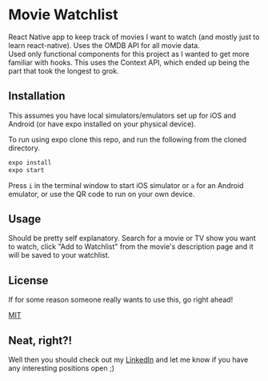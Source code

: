 # Movie Watchlist

React Native app to keep track of movies I want to watch (and mostly just to learn react-native). Uses the OMDB API for all movie data.  
Used only functional components for this project as I wanted to get more familiar with hooks. This uses the Context API, which ended up being the part that took the longest to grok.

## Installation

This assumes you have local simulators/emulators set up for iOS and Android (or have expo installed on your physical device).

To run using expo clone this repo, and run the following from the cloned directory.

```bash
expo install
expo start
```

Press `i` in the terminal window to start iOS simulator or `a` for an Android emulator, or use the QR code to run on your own device.

## Usage

Should be pretty self explanatory. Search for a movie or TV show you want to watch, click "Add to Watchlist" from the movie's description page and it will be saved to your watchlist.

## License

If for some reason someone really wants to use this, go right ahead!

[MIT](https://choosealicense.com/licenses/mit/)

## Neat, right?!

Well then you should check out my [LinkedIn](https://www.linkedin.com/in/nathanmuss/) and let me know if you have any interesting positions open ;)
